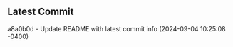 
## Latest Commit
a8a0b0d - Update README with latest commit info (2024-09-04 10:25:08 -0400) <Yunxi-Zhou>
